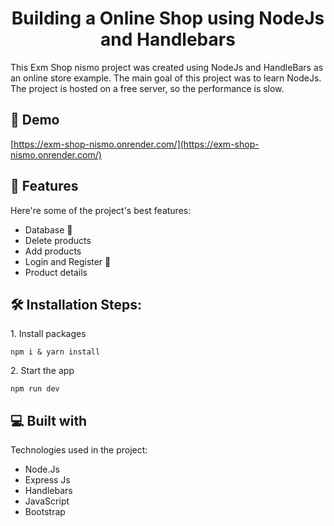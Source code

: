 <h1 align="center" id="title">Building a Online Shop using NodeJs and Handlebars</h1>


<p id="description">This Exm Shop nismo project was created using NodeJs and HandleBars as an online store example. The main goal of this project was to learn NodeJs. The project is hosted on a free server, so the performance is slow. </p>

<h2>🚀 Demo</h2>

[https://exm-shop-nismo.onrender.com/](https://exm-shop-nismo.onrender.com/)

  
  
<h2>🧐 Features</h2>

Here're some of the project's best features:

*   Database 🔗
*   Delete products 
*   Add products
*   Login and Register 🔐
*   Product details

<h2>🛠️ Installation Steps:</h2>

<p>1. Install packages</p>

```
npm i & yarn install
```

<p>2. Start the app</p>

```
npm run dev
```

  
  
<h2>💻 Built with</h2>

Technologies used in the project:

*   Node.Js
*   Express Js
*   Handlebars
*   JavaScript
*   Bootstrap

